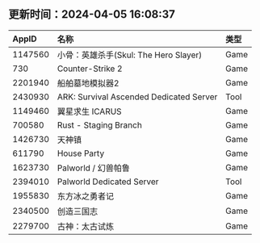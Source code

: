## 更新时间：2024-04-05 16:08:37
| AppID | 名称 | 类型  |
| :-------------------- | :----------------------------- | :----------- |
| 1147560 | 小骨：英雄杀手(Skul: The Hero Slayer)| Game |
| 730 | Counter-Strike 2| Game |
| 2201940 | 船舶墓地模拟器2| Game |
| 2430930 | ARK: Survival Ascended Dedicated Server| Tool |
| 1149460 | 翼星求生 ICARUS| Game |
| 700580 | Rust - Staging Branch| Game |
| 1426730 | 天神镇| Game |
| 611790 | House Party| Game |
| 1623730 | Palworld / 幻兽帕鲁| Game |
| 2394010 | Palworld Dedicated Server| Tool |
| 1955830 | 东方冰之勇者记| Game |
| 2340500 |  创造三国志| Game |
| 2279700 | 古神：太古试炼| Game |
